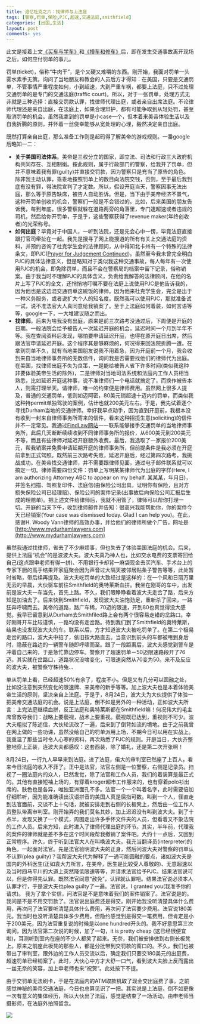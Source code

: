 ```yaml
---
title: 追忆杜克之六：找律师与上法庭	
tags: [警察,罚单,保险,PJC,超速,交通法庭,smithfield]
categories: [出国,生活]
layout: post
comments: yes
---
```


此文是接着上文[《买车与学车》](http://sixf.org/cn/2014/03/buy-sencondhand-car-learn-drive-car)和[《撞车和修车》](http://sixf.org/cn/2014/03/car-collision-car-accident-fix-car/)后，即在发生交通事故离开现场之后，如何应付罚单的事儿。

罚单(ticket)，俗称“牛肉干”，是个又硬又难嚼的东西。刚开始，我面对罚单一头雾水素手无策。询问了当地朋友和教会的人员后方才得知：在美国，只要是交通罚单，不管事情严重程度如何，小到超速，大到严重车祸，都要上法庭，只不过处理交通罚单的是专门的交通法庭(traffic court)。所以，对于一张罚单，处理方式无非就是三种选择：直接交罚款认罪，找律师代理出庭，或者亲自出席法庭。不论律师代理还是亲自出庭，在法庭上，如果合理辩护，都有可能争取到从轻处罚，甚至取消罚单的机会。虽然我拿到的罚单是小case一个，但本着来美帝体验生活以及自我折腾的原则，并怀着一丝侥幸能够从宽处理的心理，毅然决定亲自出庭。

既然打算亲自出庭，那么准备工作则是起码得了解美帝的游戏规则。一番google后略知一二：

-	**关于美国司法体系**。美帝是三权分立的国家，即立法、司法和行政三大政府机构共同存在、互相制衡。按此规则，属于行政部门的警察，给我开了罚单，但并不意味着我有罪(guilty)并直接交罚款，因为警察只是充当了原告的角色。除非我主动认罪，乖乖地按照罚单上的数目向法院交钱，否则，至于最后我到底有没有罪，得法院宣判了才定数。所以，假设开庭当天，警察因事无法出庭，那么等于原告缺席，被告人自动胜诉。但是，当下由于美帝经济不景气，这种开罚单创收的机会，警察们一般是不会错过的。比如，后来美国的朋友告诉我，每到年底，很多警察就躲在道路两旁的角落里，专门逮超速或者违规的司机，然后给你开罚单，于是乎，这些警察获得了revenue maker(年终创收者)的光荣称号。
-	**如何出庭**？毕竟对于中国人，一听到法院，还是先会心中一愣，毕竟法庭直接跟打官司牵扯在一起。我先是搜寻了网上能搜道的所有有关上交通法庭的资料，并预约咨询了杜克学生会的法律顾问，从中得知北卡州有一个特殊的法律条文，即PJC([Prayer for Judgement Continued](http://criminaljustice.ncbar.org/newsletters/truebillfeb2012/pjc))。虽然至今我未曾完全明白PJC的具体法律意义，但是略知对于类似我这种交通事故，每人每年有一次使用PJC的机会，即免除罚单，而且不会在警察局的档案中留下记录，俗称销案。由于我当时不理解PJC的具体含义，负责给我解答的法律顾问，在他的名片上写了PJC的全文，还悄悄地叮嘱不要在法庭上说使用PJC是他告诉我的，因为他也是这边混交通罚单这碗饭的律师。因为他来杜克学生会，完全是出于一种义务服务，或者说扩大个人的知名度。既然我可以使用PJC，那就准备试一试，说不准法官大人真同意给我销案了。至于上法庭如何着装，如何言语等等，google一下，一大堆建议随之而出。
-	**找律师**。后来为啥我没有出庭，原来是前三次路考没通过后，下周便是开庭的日期。一般法院会给予被告人一次延迟开庭的机会，延迟时间一个月到半年不等。我在查阅资料后发现，哪怕要申请延迟开庭，也得在原开庭日出席，然后跟法官申请延迟开庭。这个程序其是够麻烦的，何况得来回法院折腾一遭。在拿到罚单不久，就有当地美国朋友说我不用着急，因为开庭前一个月，我会收到来自当地律师事务所的无数信件，询问我是否需要找他们的律师代为出庭。在美国，找律师出庭不失为良策，一是能给被告人省下许多时间(类似我这种非要体验美帝生活的除外)，二是律师对当地司法系统和法庭内工作人员相当熟悉，比如延迟开庭这种事，说不准律师们一个电话就搞定了，而换作被告本人，则需打理半天。请律师，唯一的约束便是律师费用。虽然网上很多人提及，普通的交通罚单，低则如迈阿密，80美元销超速十迈内的罚单，而类似我这种持permit单独驾驶的案例，估计也就200美元左右。于是，我先试着逐个寻找Durham当地的交通律师。幸好我早点动手，因为直到开庭前，我根本没有收到一封来自律师事务所寄来的信件，看来这种招揽生意(soliciting)的信件并不一定常见。我通过[FindLaw网站](http://lawyers.findlaw.com)一一联系能够接手交通罚单的当地律师事务所，此后几天断断续续收到不同律师事务所的报价，从600美元到200美元不等，而且有些律师对延迟开庭额外收费。最后，我选取了一家报价200美元，帮我销案并免费申请延期开庭的律师事务所，但前提条件是我必须在开庭前拿到正式驾照。既然前三次路考失败，延迟开庭后，经过第四次路考，我挑战成功。在美帝找交通律师，并不需要跟律师见面，通过电子邮件联系就可以搞定一切。律师需要四份文件：罚单上写明某某律师代为出庭的字样(Here, I am authorizing Attorney ABC to appear on my behalf. 某某某，年月日)，并签名扫描、驾照复印件、法庭信(由保险公司出具，证明你有保险，且对方损失保险公司已经理赔)、保险公司的案件记录(出事故后向保险公司汇报后生成的理赔单)。把上述文件给律师后，我就不用管了，律师可以帮你打理一切。开庭的当天下午，收到律师邮件并告知：很高兴我能帮助你，你的案件今天已经销案(Your case was dismissed today. Glad I can help you)。在此，感谢H. Woody Vann律师的高效办事，并给他们的律师所做个广告，网址是[http://www.mydurhamlawyers.com](http://www.mydurhamlawyers.com)

虽然我通过找律师，省去了不少麻烦事，但也失去了体验美国法庭的机会。后来，提供上法庭“机会”的是波波大夫。波大夫真乃神人也，比如交水电费的支票寄回给自己(这点跟申老师有得一拼)、不用银行卡却背一麻袋现金去买汽车、手术台上的专家下厨的高手结果开家庭聚会因为声音过大隔天被邻居贴条子警告等等，此处暂时省略，带后续再提及。波大夫吃罚单的大致经过是这样的：在一个风和日丽万里无云的早晨，大伙驱车前往Smithfield的奥特莱斯血拼。我坐在刚哥的车中，出发前是波大夫一车当先，首先上路。不久，我们眼睁睁看着波大夫走岔了路，后来方知是加油去了。后来快到Smithfield，发现波大夫油饱劲足，重新杀了回来，一路狂奔呼啸而去。美帝的道路，路广车稀，70迈的限速，开到80也真觉得没大感觉。我早已留意到从Durham去Smithfiled路上会有两个很容易走错的岔路口。幸好刚哥开车比较谨慎，一路均没有走岔路。待到我们到了Smithfield的奥特莱斯，结果也没发现波大夫的车。联系以后，方才知道波大夫被吃罚单了。在第二个极易走岔的路口，波大夫中招了，依旧按大路直去。当意识到前头的车都被甩到身后时，隐蔽在路边的一辆警车随即呼啸而至。跟了一段距离后，波大夫感觉到警车是冲着自己来的，于是急忙靠边停车。警察开了超速罚单－50迈限速路段开了76迈。其实就在岔路口，道路状况没啥变化，可限速突然从70变为50。来不及反应的波大夫，被警察守株待兔...

单从罚单上看，已经超速50%有余了，程度不小。但是又有几分可以圆融之处，比如没注意到突然变化的限速牌、来美帝的新手等等。加上波大夫也是本着体验美帝生活的原则，坚决亲自上法庭。于是乎，8月24日，波大夫为大伙提供了体验一把美帝交通法庭的机会。说是上法庭，倒不如是另外的一种活动，正如波大夫所言：上完法庭继续血拼，反正法庭和奥特莱斯都在Smithfield嘛！何况伟大的毛主席曾教导我们：战略上要藐视，战术上要重视。藐视既已达到，重视则不可少。波大夫粗拟了陈述信，大伙轮流改了一遍，后来到了倒背如流的境地。由于之前我曾在网上做的一些功课，虽然没给自己的罚单派用上场，不期今日可以用在实战上。我重温了那些当时令人心寒的资料，再次熟悉了PJC的规则。开庭当日，大伙齐整整地穿上正装，连波大夫都感叹：这套西装，除了婚礼，还是第二次开张啊！

8月24日，一行九人早早来到法庭。进了法庭，偌大的审判室已然座了上百人，看来今日法庭的收入不菲了。正中是法官，法官左侧是一位警察，右侧是记录员。扫视了一圈法庭内的众人，已然发觉，除了法官和工作人员，我们的着装算是最正式的。其他有直接短袖上场的，有穿着kroger超市工作服来的，也有穿着polo衫出席的。肤色也是各异，唯独亚洲面孔不多。法官一个一个叫着名字，此时需要倍加仔细聆听，因为能准确读出汉语拼音的美国人真是屈指可数。叫到一个人，径直走到法官面前，交谈不上十句话，就被安排走到右侧的长板凳上，然后由一位工作人员整队带离审判室。刚开始弄的我们莫名其妙，加上迟迟没有叫到波大夫。到了十点半，发现又换了一个模式，周围走出许多手怀文件夹的人员，但看着又不象法院的工作人员。后来方知，此时进入了律师代理出庭的环节。其实，半年前，代理我的案件的律师就是差不多在这个时间段帮我撤销了案件吧。大约十一点后，又回到正常程序。许久，终于听到法官大人在叫唤波大夫。我充当翻译员(interpreter)的角色，一起面对法官。先是法官验明波大夫的正身，然后问波大夫对警察的罚单认不认罪(plea guilty)？我帮波大夫代为解释了一通可能圆融的要点，诸如波大夫是国内的外科医生(正如袁大力所言，在美帝，医生是比较受人尊敬的)、无意超速以及当时四马平川的大道上突然降低限速等等，并请求法官给予PJC。结果法官说可以，但是你得先认罪。既然法官同意“赦免”，认罪就认罪吧。结果法官说必须本人认罪才行，于是波大夫也plea guilty了一遍。法官说，I granted you(我准予你的请求)。 我为了拿个实信，问法官是不是意味着我们的案件销案了。法官说是的。我问是不是不用交罚款了。法官说出庭费还是得交。刚开始我没听清楚具体什么费用，再次问了法官要听清楚具体什么费用，再次问了法官要少费用。法官说180美元。我当时也没听清楚具体多少费用，但隐约感觉到是得交一笔费用，但肯定是小于200美元，因为法官重复说的时候是以one hundred开头的。我不好意思第三次询问，因为法官第二次说的时候，加了一句，it is pretty cheap (这已经很便宜啦)，耳测听到室内在座的不少人都笑了起来。无奈，我们被安排做到右侧长板凳上。原来之前座此板凳的那些人，都是分批带到交罚款的窗口的。不久，我们也被带出了审判室，跟外边的工作人员交流以后，确定我们只要交180美元的出庭费，超速罚单已经销案了。此时，大伙心中方才大舒一口气，看到波大夫脸上反而露出一丝无奈的笑容，加上申老师也来“祝贺”。此处按下不提。

由于交罚单无法刷卡，于是在法庭内的ATM取款机取了现金交出庭费了事。之前感觉神秘的美帝交通法庭，今日也总算见识了一把。其实说是上法庭，倒不如更像一次有意义的集体经历，所以大伙出了法庭，感觉是结束了一场活动，由申老师当摄影师，在法庭外拍照留念。

![](http://sixf.org/files/images/2014/04/smithfield-court.jpg)